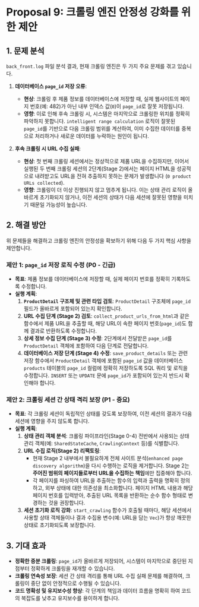 # Proposal 9: 크롤링 엔진 안정성 강화를 위한 제안

## 1. 문제 분석

`back_front.log` 파일 분석 결과, 현재 크롤링 엔진은 두 가지 주요 문제를 겪고 있습니다.

1.  **데이터베이스 `page_id` 저장 오류**:
    - **현상**: 크롤링 후 제품 정보를 데이터베이스에 저장할 때, 실제 웹사이트의 페이지 번호(예: 482)가 아닌 내부 인덱스 값(`0`)이 `page_id`로 잘못 저장됩니다.
    - **영향**: 이로 인해 후속 크롤링 시, 시스템은 마지막으로 크롤링한 위치를 정확히 파악하지 못합니다. `intelligent range calculation` 로직이 잘못된 `page_id`를 기반으로 다음 크롤링 범위를 계산하여, 이미 수집한 데이터를 중복으로 처리하거나 새로운 데이터를 누락하는 원인이 됩니다.

2.  **후속 크롤링 시 URL 수집 실패**:
    - **현상**: 첫 번째 크롤링 세션에서는 정상적으로 제품 URL을 수집하지만, 이어서 실행된 두 번째 크롤링 세션의 2단계(Stage 2)에서는 페이지 HTML을 성공적으로 내려받고도 URL을 전혀 추출하지 못하는 문제가 발생합니다 (`0 product URLs collected`).
    - **영향**: 크롤링이 더 이상 진행되지 않고 멈추게 됩니다. 이는 상태 관리 로직이 올바르게 초기화되지 않거나, 이전 세션의 상태가 다음 세션에 잘못된 영향을 미치기 때문일 가능성이 높습니다.

## 2. 해결 방안

위 문제들을 해결하고 크롤링 엔진의 안정성을 확보하기 위해 다음 두 가지 핵심 사항을 제안합니다.

### 제안 1: `page_id` 저장 로직 수정 (P0 - 긴급)

- **목표**: 제품 정보를 데이터베이스에 저장할 때, 실제 페이지 번호를 정확히 기록하도록 수정합니다.
- **실행 계획**:
    1.  **`ProductDetail` 구조체 및 관련 타입 검토**: `ProductDetail` 구조체에 `page_id` 필드가 올바르게 포함되어 있는지 확인합니다.
    2.  **URL 수집 단계 (Stage 2) 검토**: `collect_product_urls_from_html`과 같은 함수에서 제품 URL을 추출할 때, 해당 URL이 속한 페이지 번호(`page_id`)도 함께 결과로 반환하도록 수정합니다.
    3.  **상세 정보 수집 단계 (Stage 3) 수정**: 2단계에서 전달받은 `page_id`를 `ProductDetail` 객체에 포함하여 다음 단계로 전달합니다.
    4.  **데이터베이스 저장 단계 (Stage 4) 수정**: `save_product_details` 또는 관련 저장 함수에서 `ProductDetail` 객체에 포함된 `page_id` 값을 데이터베이스 `products` 테이블의 `page_id` 컬럼에 정확히 저장하도록 SQL 쿼리 및 로직을 수정합니다. `INSERT` 또는 `UPDATE` 문에 `page_id`가 포함되어 있는지 반드시 확인해야 합니다.

### 제안 2: 크롤링 세션 간 상태 격리 보장 (P1 - 중요)

- **목표**: 각 크롤링 세션이 독립적인 상태를 갖도록 보장하여, 이전 세션의 결과가 다음 세션에 영향을 주지 않도록 합니다.
- **실행 계획**:
    1.  **상태 관리 객체 분석**: 크롤링 파이프라인(Stage 0-4) 전반에서 사용되는 상태 관리 객체(예: `SharedStateCache`, `CrawlingContext` 등)를 식별합니다.
    2.  **URL 수집 로직(Stage 2) 리팩토링**:
        - 현재 Stage 2 내부에서 불필요하게 전체 사이트 분석(`enhanced page discovery algorithm`)을 다시 수행하는 로직을 제거합니다. Stage 2는 **주어진 범위의 페이지들로부터 URL을 수집하는 책임**에만 집중해야 합니다.
        - 각 페이지를 파싱하여 URL을 추출하는 함수의 입력과 출력을 명확히 정의하고, 외부 상태에 대한 의존성을 최소화합니다. 페이지 HTML 내용과 해당 페이지 번호를 입력받아, 추출된 URL 목록을 반환하는 순수 함수 형태로 변경하는 것을 권장합니다.
    3.  **세션 초기화 로직 강화**: `start_crawling` 함수가 호출될 때마다, 해당 세션에서 사용할 상태 객체들이나 결과 수집용 변수(예: URL을 담는 `Vec`)가 항상 깨끗한 상태로 초기화되도록 보장합니다.

## 3. 기대 효과

- **정확한 증분 크롤링**: `page_id`가 올바르게 저장되어, 시스템이 마지막으로 중단된 지점부터 정확하게 크롤링을 재개할 수 있습니다.
- **크롤링 연속성 보장**: 세션 간 상태 격리를 통해 URL 수집 실패 문제를 해결하여, 크롤링이 중단 없이 안정적으로 수행될 수 있습니다.
- **코드 명확성 및 유지보수성 향상**: 각 단계의 책임과 데이터 흐름을 명확히 하여 코드의 복잡도를 낮추고 유지보수를 용이하게 합니다.
